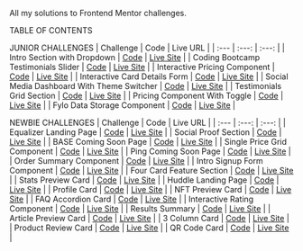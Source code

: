 All my solutions to Frontend Mentor challenges.

TABLE OF CONTENTS

JUNIOR CHALLENGES
| Challenge | Code | Live URL |
| :--- | :---: | :---: |
| Intro Section with Dropdown | [Code](https://github.com/GioCura/Frontend-Mentor-Projects/tree/main/Junior/Intro-Section-with-Dropdown) | [Live Site](https://gc31-intro-section-dropdown.netlify.app/) |
| Coding Bootcamp Testimonials Slider | [Code](https://github.com/GioCura/Frontend-Mentor-Projects/tree/main/Junior/Coding-Bootcamp-Testimonials-Slider) | [Live Site](https://gc30-testimonials-slider.netlify.app/) |
| Interactive Pricing Component | [Code](https://github.com/GioCura/Frontend-Mentor-Projects/tree/main/Junior/Interactive-Pricing-Component) | [Live Site](https://gc28-interactive-pricing-component.netlify.app/) |
| Interactive Card Details Form | [Code](https://github.com/GioCura/Frontend-Mentor-Projects/tree/main/Junior/Interactive-Card-Details-Form) | [Live Site](https://gc27-interactive-card-details-form.netlify.app/) |
| Social Media Dashboard With Theme Switcher | [Code](https://github.com/GioCura/Frontend-Mentor-Projects/tree/main/Junior/Social-Media-Dashboard-With-Theme-Switcher) | [Live Site](https://gc26-social-dashboard-theme-switcher.netlify.app/) |
| Testimonials Grid Section | [Code](https://github.com/GioCura/Frontend-Mentor-Projects/tree/main/Junior/Testimonials-Grid-Section) | [Live Site](https://gc25-testimonials-grid.netlify.app) |
| Pricing Component With Toggle | [Code](https://github.com/GioCura/Frontend-Mentor-Projects/tree/main/Junior/Pricing-Component-With-Toggle) | [Live Site](https://gc24-pricing-component-toggle.netlify.app/) |
| Fylo Data Storage Component | [Code](https://github.com/GioCura/Frontend-Mentor-Projects/tree/main/Junior/Fylo-Data-Storage-Component) | [Live Site](https://gc23-fylo-data-storage.netlify.app) |

NEWBIE CHALLENGES
| Challenge | Code | Live URL |
| :--- | :---: | :---: |
| Equalizer Landing Page | [Code](https://github.com/GioCura/Frontend-Mentor-Projects/tree/main/Newbie/Equalizer-Landing-Page) | [Live Site](https://gc29-equalizer-landing.netlify.app/) |
| Social Proof Section | [Code](https://github.com/GioCura/Frontend-Mentor-Projects/tree/main/Newbie/Social-Proof-Section) | [Live Site](https://gc22-social-proof.netlify.app/) |
| BASE Coming Soon Page | [Code](https://github.com/GioCura/Frontend-Mentor-Projects/tree/main/Newbie/BASE-Coming-Soon-Page) | [Live Site](https://gc21-base-coming-soon.netlify.app/) |
| Single Price Grid Component | [Code](https://github.com/GioCura/Frontend-Mentor-Projects/tree/main/Newbie/Single-Price-Grid-Component) | [Live Site](https://gc20-single-price-grid.netlify.app/) |
| Ping Coming Soon Page | [Code](https://github.com/GioCura/Frontend-Mentor-Projects/tree/main/Newbie/Ping-Coming-Soon-Page) | [Live Site](https://gc19-ping-coming-soon.netlify.app/) |
| Order Summary Component | [Code](https://github.com/GioCura/Frontend-Mentor-Projects/tree/main/Newbie/Order-Summary-Component) | [Live Site](https://gc18-order-summary.netlify.app/) |
| Intro Signup Form Component | [Code](https://github.com/GioCura/Frontend-Mentor-Projects/tree/main/Newbie/Intro-Signup-Form-Component) | [Live Site](https://gc17-intro-signup.netlify.app/) |
| Four Card Feature Section | [Code](https://github.com/GioCura/Frontend-Mentor-Projects/tree/main/Newbie/Four-Card-Feature-Section) | [Live Site](https://gc16-4card-feature.netlify.app/) |
| Stats Preview Card | [Code](https://github.com/GioCura/Frontend-Mentor-Projects/tree/main/Newbie/Stats-Preview-Card) | [Live Site](https://gc15-stats-preview.netlify.app/) |
| Huddle Landing Page | [Code](https://github.com/GioCura/Frontend-Mentor-Projects/tree/main/Newbie/Huddle-Landing-Page) | [Live Site](https://gc14-huddle-landing.com/) |
| Profile Card | [Code](https://github.com/GioCura/Frontend-Mentor-Projects/tree/main/Newbie/Profile-Card) | [Live Site](https://gc13-profile-card.netlify.app/) |
| NFT Preview Card | [Code](https://github.com/GioCura/Frontend-Mentor-Projects/tree/main/Newbie/NFT-Preview-Card) | [Live Site](https://gc12-nft-preview.netlify.app/) |
| FAQ Accordion Card | [Code](https://github.com/GioCura/Frontend-Mentor-Projects/tree/main/Newbie/FAQ-Accordion-Card) | [Live Site](https://gc11-faq-accordion.netlify.app/) |
| Interactive Rating Component | [Code](https://github.com/GioCura/Frontend-Mentor-Projects/tree/main/Newbie/Interactive-Rating-Component) | [Live Site](https://gc10-interactive-rating.netlify.app/) |
| Results Summary | [Code](https://github.com/GioCura/Frontend-Mentor-Projects/tree/main/Newbie/Results-Summary) | [Live Site](https://gc9-resultssummary.com/) |
| Article Preview Card | [Code](https://github.com/GioCura/Frontend-Mentor-Projects/tree/main/Newbie/Article-Preview-Component) | [Live Site](https://gc8-articlepreview.netlify.app/) |
| 3 Column Card | [Code](https://github.com/GioCura/Frontend-Mentor-Projects/tree/main/Newbie/3-Column-Card-Component) | [Live Site](https://gc7-3columnpreview.netlify.app/) |
| Product Review Card | [Code](https://github.com/GioCura/Frontend-Mentor-Projects/tree/main/Newbie/Product-Preview-Card) | [Live Site](https://gc6-productreviewcard.netlify.app/) |
| QR Code Card | [Code](https://github.com/GioCura/Frontend-Mentor-Projects/tree/main/Newbie/QR-Code-Card) | [Live Site](https://gc5-qrcomponent.netlify.app/) |
